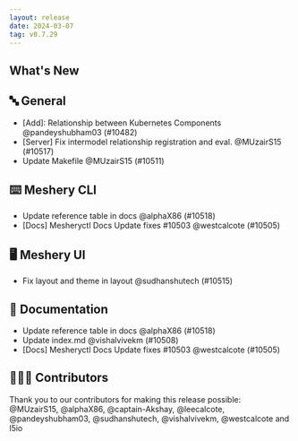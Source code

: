```yaml
---
layout: release
date: 2024-03-07
tag: v0.7.29
---
```


## What's New
## 🔤 General
- [Add]: Relationship between Kubernetes Components @pandeyshubham03 (#10482)
- [Server] Fix intermodel relationship registration and eval. @MUzairS15 (#10517)
- Update Makefile @MUzairS15 (#10511)

## ⌨️ Meshery CLI

- Update reference table in docs @alphaX86 (#10518)
- [Docs] Mesheryctl Docs Update fixes #10503 @westcalcote (#10505)

## 🖥 Meshery UI

- Fix layout and theme in layout @sudhanshutech (#10515)

## 📖 Documentation

- Update reference table in docs @alphaX86 (#10518)
- Update index.md @vishalvivekm (#10508)
- [Docs] Mesheryctl Docs Update fixes #10503 @westcalcote (#10505)

## 👨🏽‍💻 Contributors

Thank you to our contributors for making this release possible:
@MUzairS15, @alphaX86, @captain-Akshay, @leecalcote, @pandeyshubham03, @sudhanshutech, @vishalvivekm, @westcalcote and l5io

